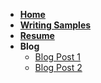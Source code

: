 <!-- docs/_sidebar.md -->

* [**Home**](/)
* [**Writing Samples**](writing_samples.md "Writing Samples")
* [**Resume**](resume.md "Resume")
* **Blog**
    * [Blog Post 1](blog/blog_post_1.md "The beginning")
    * [Blog Post 2](blog/blog_post_2.md "The end")
